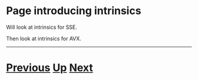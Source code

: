 
# Page introducing intrinsics

Will look at intrinsics for SSE.

Then look at intrinsics for AVX.

***

# [Previous](README.md) [Up](README.md) [Next](emmintrin.md)

